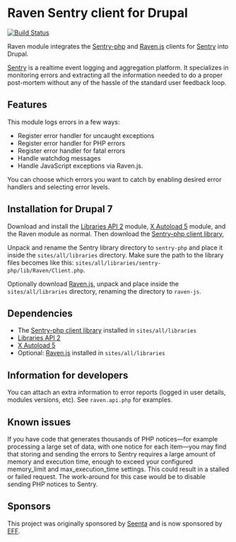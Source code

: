 Raven Sentry client for Drupal
==============================

[![Build Status](https://travis-ci.org/mfb/raven.svg)](https://travis-ci.org/mfb/raven)

Raven module integrates the
[Sentry-php](https://github.com/getsentry/sentry-php) and
[Raven.js](https://github.com/getsentry/raven-js) clients for
[Sentry](https://sentry.io/) into Drupal.

[Sentry](https://sentry.io/) is a realtime event logging and aggregation
platform. It specializes in monitoring errors and extracting all the information
needed to do a proper post-mortem without any of the hassle of the standard user
feedback loop.


## Features

This module logs errors in a few ways:

* Register error handler for uncaught exceptions
* Register error handler for PHP errors
* Register error handler for fatal errors
* Handle watchdog messages
* Handle JavaScript exceptions via Raven.js.

You can choose which errors you want to catch by enabling
desired error handlers and selecting error levels.


## Installation for Drupal 7

Download and install the [Libraries API 2](http://drupal.org/project/libraries)
module, [X Autoload 5](http://drupal.org/project/xautoload) module, and the
Raven module as normal. Then download the
[Sentry-php client library](https://github.com/getsentry/sentry-php/releases),

Unpack and rename the Sentry library directory to `sentry-php` and
place it inside the `sites/all/libraries` directory.
Make sure the path to the library files
becomes like this: `sites/all/libraries/sentry-php/lib/Raven/Client.php`.

Optionally download [Raven.js](https://github.com/getsentry/raven-js/releases),
unpack and place inside the `sites/all/libraries` directory, renaming the
directory to `raven-js`.


## Dependencies

* The [Sentry-php client library](https://github.com/getsentry/sentry-php)
installed in `sites/all/libraries`
* [Libraries API 2](http://drupal.org/project/libraries)
* [X Autoload 5](http://drupal.org/project/xautoload)
* Optional: [Raven.js](https://github.com/getsentry/raven-js)
installed in `sites/all/libraries`


## Information for developers

You can attach an extra information to error reports (logged in user details,
modules versions, etc). See `raven.api.php` for examples.


## Known issues

If you have code that generates thousands of PHP notices—for example processing
a large set of data, with one notice for each item—you may find that storing and
sending the errors to Sentry requires a large amount of memory and execution
time, enough to exceed your configured memory_limit and max_execution_time
settings. This could result in a stalled or failed request. The work-around for
this case would be to disable sending PHP notices to Sentry.


## Sponsors

This project was originally sponsored by [Seenta](http://seenta.ru/) and is
now sponsored by [EFF](https://www.eff.org/).
